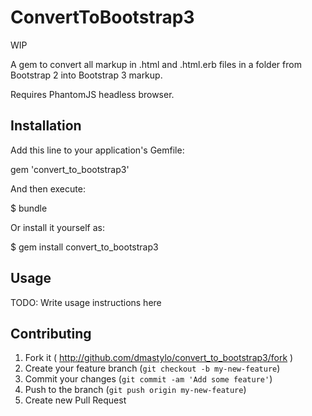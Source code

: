 # ConvertToBootstrap3

WIP

A gem to convert all markup in .html and .html.erb files in a folder from Bootstrap 2 into Bootstrap 3 markup.

Requires PhantomJS headless browser.

## Installation

Add this line to your application's Gemfile:

  gem 'convert_to_bootstrap3'

And then execute:

  $ bundle

Or install it yourself as:

  $ gem install convert_to_bootstrap3

## Usage

TODO: Write usage instructions here

## Contributing

1. Fork it ( http://github.com/dmastylo/convert_to_bootstrap3/fork )
2. Create your feature branch (`git checkout -b my-new-feature`)
3. Commit your changes (`git commit -am 'Add some feature'`)
4. Push to the branch (`git push origin my-new-feature`)
5. Create new Pull Request
